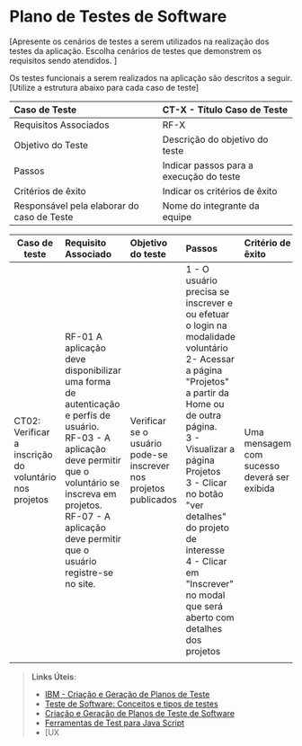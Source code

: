 # Plano de Testes de Software

[Apresente os cenários de testes a serem utilizados na realização dos testes da aplicação. Escolha cenários de testes que demonstrem os requisitos sendo atendidos. ]

Os testes funcionais a serem realizados na aplicação são descritos a seguir. [Utilize a estrutura abaixo para cada caso de teste]

|Caso de Teste    | CT-X - Título Caso de Teste |
|:---|:---|
| Requisitos Associados | RF-X |
| Objetivo do Teste | Descrição do objetivo do teste |
| Passos | Indicar passos para a execução do teste |
| Critérios de êxito | Indicar os critérios de êxito  |
| Responsável pela elaborar do caso de Teste | Nome do integrante da equipe |

|Caso de teste | Requisito Associado | Objetivo do teste | Passos | Critério de êxito | Responsável |
|-|:---|:---|:---|:---|:---|
| CT02: Verificar a inscrição do voluntário nos projetos | RF-01 A aplicação deve disponibilizar uma forma de autenticação e perfis de usuário. <br> RF-03 - A aplicação deve permitir que o voluntário se inscreva em projetos. <br> RF-07 - A aplicação deve permitir que o usuário registre-se no site.| Verificar se o usuário pode-se inscrever nos projetos publicados| 1 - O usuário precisa se inscrever e ou efetuar o login na modalidade voluntário <br> 2- Acessar a página "Projetos" a partir da Home ou de outra página.<br> 3 - Visualizar a página Projetos <br> 3 - Clicar no botão "ver detalhes" do projeto de interesse <br> 4 - Clicar em "Inscrever" no modal que será aberto com detalhes dos projetos | Uma mensagem com sucesso deverá ser exibida | Anderson S Gomes|
|||||||

 
> **Links Úteis**:
> - [IBM - Criação e Geração de Planos de Teste](https://www.ibm.com/developerworks/br/local/rational/criacao_geracao_planos_testes_software/index.html)
> -  [Teste de Software: Conceitos e tipos de testes](https://blog.onedaytesting.com.br/teste-de-software/)
> - [Criação e Geração de Planos de Teste de Software](https://www.ibm.com/developerworks/br/local/rational/criacao_geracao_planos_testes_software/index.html)
> - [Ferramentas de Test para Java Script](https://geekflare.com/javascript-unit-testing/)
> - [UX 
